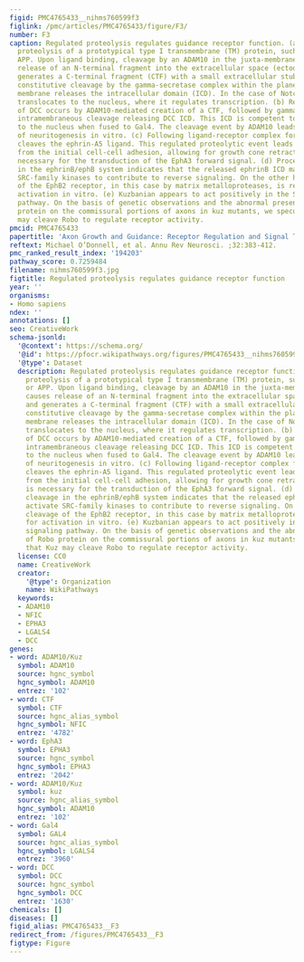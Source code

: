 ```yaml
---
figid: PMC4765433__nihms760599f3
figlink: /pmc/articles/PMC4765433/figure/F3/
number: F3
caption: Regulated proteolysis regulates guidance receptor function. (a) Processive
  proteolysis of a prototypical type I transmembrane (TM) protein, such as Notch or
  APP. Upon ligand binding, cleavage by an ADAM10 in the juxta-membrane region causes
  release of an N-terminal fragment into the extracellular space (ectodomain) and
  generates a C-terminal fragment (CTF) with a small extracellular stub. A second,
  constitutive cleavage by the gamma-secretase complex within the plane of the plasma
  membrane releases the intracellular domain (ICD). In the case of Notch, the ICD
  translocates to the nucleus, where it regulates transcription. (b) Regulated proteolysis
  of DCC occurs by ADAM10-mediated creation of a CTF, followed by gamma-secretase-mediated
  intramembraneous cleavage releasing DCC ICD. This ICD is competent to translocate
  to the nucleus when fused to Gal4. The cleavage event by ADAM10 leads to attenuation
  of neuritogenesis in vitro. (c) Following ligand-receptor complex formation, ADAM10
  cleaves the ephrin-A5 ligand. This regulated proteolytic event leads to release
  from the initial cell-cell adhesion, allowing for growth cone retraction, and is
  necessary for the transduction of the EphA3 forward signal. (d) Processive cleavage
  in the ephrinB/ephB system indicates that the released ephrinB ICD may activate
  SRC-family kinases to contribute to reverse signaling. On the other hand, cleavage
  of the EphB2 receptor, in this case by matrix metalloproteases, is required for
  activation in vitro. (e) Kuzbanian appears to act positively in the Slit-Robo signaling
  pathway. On the basis of genetic observations and the abnormal presence of Robo
  protein on the commissural portions of axons in kuz mutants, we speculate that Kuz
  may cleave Robo to regulate receptor activity.
pmcid: PMC4765433
papertitle: 'Axon Growth and Guidance: Receptor Regulation and Signal Transduction.'
reftext: Michael O’Donnell, et al. Annu Rev Neurosci. ;32:383-412.
pmc_ranked_result_index: '194203'
pathway_score: 0.7259484
filename: nihms760599f3.jpg
figtitle: Regulated proteolysis regulates guidance receptor function
year: ''
organisms:
- Homo sapiens
ndex: ''
annotations: []
seo: CreativeWork
schema-jsonld:
  '@context': https://schema.org/
  '@id': https://pfocr.wikipathways.org/figures/PMC4765433__nihms760599f3.html
  '@type': Dataset
  description: Regulated proteolysis regulates guidance receptor function. (a) Processive
    proteolysis of a prototypical type I transmembrane (TM) protein, such as Notch
    or APP. Upon ligand binding, cleavage by an ADAM10 in the juxta-membrane region
    causes release of an N-terminal fragment into the extracellular space (ectodomain)
    and generates a C-terminal fragment (CTF) with a small extracellular stub. A second,
    constitutive cleavage by the gamma-secretase complex within the plane of the plasma
    membrane releases the intracellular domain (ICD). In the case of Notch, the ICD
    translocates to the nucleus, where it regulates transcription. (b) Regulated proteolysis
    of DCC occurs by ADAM10-mediated creation of a CTF, followed by gamma-secretase-mediated
    intramembraneous cleavage releasing DCC ICD. This ICD is competent to translocate
    to the nucleus when fused to Gal4. The cleavage event by ADAM10 leads to attenuation
    of neuritogenesis in vitro. (c) Following ligand-receptor complex formation, ADAM10
    cleaves the ephrin-A5 ligand. This regulated proteolytic event leads to release
    from the initial cell-cell adhesion, allowing for growth cone retraction, and
    is necessary for the transduction of the EphA3 forward signal. (d) Processive
    cleavage in the ephrinB/ephB system indicates that the released ephrinB ICD may
    activate SRC-family kinases to contribute to reverse signaling. On the other hand,
    cleavage of the EphB2 receptor, in this case by matrix metalloproteases, is required
    for activation in vitro. (e) Kuzbanian appears to act positively in the Slit-Robo
    signaling pathway. On the basis of genetic observations and the abnormal presence
    of Robo protein on the commissural portions of axons in kuz mutants, we speculate
    that Kuz may cleave Robo to regulate receptor activity.
  license: CC0
  name: CreativeWork
  creator:
    '@type': Organization
    name: WikiPathways
  keywords:
  - ADAM10
  - NFIC
  - EPHA3
  - LGALS4
  - DCC
genes:
- word: ADAM10/Kuz
  symbol: ADAM10
  source: hgnc_symbol
  hgnc_symbol: ADAM10
  entrez: '102'
- word: CTF
  symbol: CTF
  source: hgnc_alias_symbol
  hgnc_symbol: NFIC
  entrez: '4782'
- word: EphA3
  symbol: EPHA3
  source: hgnc_symbol
  hgnc_symbol: EPHA3
  entrez: '2042'
- word: ADAM10/Kuz
  symbol: kuz
  source: hgnc_alias_symbol
  hgnc_symbol: ADAM10
  entrez: '102'
- word: Gal4
  symbol: GAL4
  source: hgnc_alias_symbol
  hgnc_symbol: LGALS4
  entrez: '3960'
- word: DCC
  symbol: DCC
  source: hgnc_symbol
  hgnc_symbol: DCC
  entrez: '1630'
chemicals: []
diseases: []
figid_alias: PMC4765433__F3
redirect_from: /figures/PMC4765433__F3
figtype: Figure
---
```

